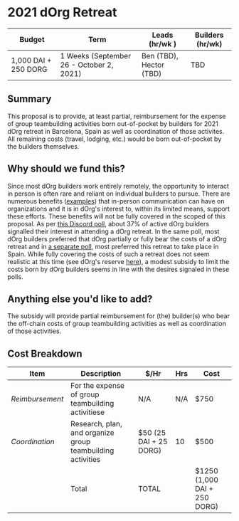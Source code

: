 # 2021 dOrg Retreat

| Budget | Term | Leads (hr/wk ) | Builders (hr/wk) |
|-|-|-|-|
| 1,000 DAI + 250 DORG | 1 Weeks (September 26 - October 2, 2021) | Ben (TBD), Hector (TBD) | TBD |

## Summary

This proposal is to provide, at least partial, reimbursement for the expense of group teambuilding activities born out-of-pocket by builders for 2021 dOrg retreat in Barcelona, Spain as well as coordination of those activites.
All remaining costs (travel, lodging, etc.) would be born out-of-pocket by the builders themselves.

## Why should we fund this?

Since most dOrg builders work entirely remotely, the opportunity to interact in person is often rare and reliant on individual builders to pursue.
There are numerous benefits ([examples](https://www.fastcompany.com/3051518/the-science-of-when-you-need-in-person-communication)) that in-person communication can have on organizations and it is in dOrg's interest to, within its limited means, support these efforts. These benefits will not be fully covered in the scoped of this proposal.
As per [this Discord poll](https://discord.com/channels/544647726982365194/841482176667189248/844710106888536064), about 37% of active dOrg builders signalled their interest in attending a dOrg retreat.
In the same poll, most dOrg builders preferred that dOrg partially or fully bear the costs of a dOrg retreat and in [a separate poll](https://discord.com/channels/544647726982365194/841482176667189248/844985976278614047), most preferred this retreat to take place in Spain.
While fully covering the costs of such a retreat does not seem realistic at this time (see dOrg's reserve [here](https://docs.google.com/spreadsheets/d/1mwYhzTNXSytzVtACZLu1V_EVTfjPKhGfHu-KhnBFESk/edit#gid=846347915)), a modest subsidy to limit the costs born by dOrg builders seems in line with the desires signaled in these polls.


## Anything else you'd like to add?

The subsidy will provide partial reimbursement for (the) builder(s) who bear the off-chain costs of group teambuilding activities as well as coordination of those activities.

## Cost Breakdown

| Item | Description | $/Hr | Hrs | Cost |
| --------------------- | ----------------------------------------------------------- | -------- | ---- | ------- |
| *Reimbursement* | For the expense of group teambuilding activitiese | N/A | N/A| $750 |
| *Coordination*| Research, plan, and organize group teambuilding activities | $50 (25 DAI + 25 DORG) | 10 | $500  |
| | Total | TOTAL| | $1250 (1,000 DAI + 250 DORG) |
